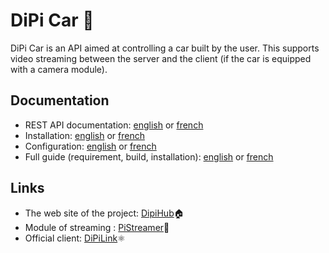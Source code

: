 # DiPi Car 🚗

DiPi Car is an API aimed at controlling a car built by the user. This supports video streaming between the server and the client (if the car is equipped with a camera module).

## Documentation

- REST API documentation: [english](/doc/API-doc-en.md) or [french](/doc/API-doc-fr.md)
- Installation: [english](/doc/installation-en.md) or [french](/doc/installation-fr.md)
- Configuration: [english](/doc/configuration-en.md) or [french](/doc/configuration-fr.md)
- Full guide (requirement, build, installation): [english](https://dipihub.netlify.app/en/#/docs/build) or [french](https://dipihub.netlify.app/fr/#/docs/build)

## Links

- The web site of the project: [DipiHub](https://dipihub.netlify.app/en/#/)🏠
- Module of streaming : [PiStreamer](https://www.npmjs.com/package/pistreamer)🎥
- Official client: [DiPiLink](https://github.com/Iucapad/dipilink)⚛
